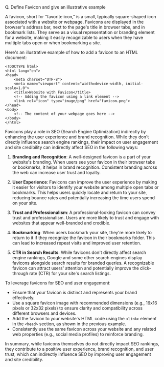 Q. Define Favicon and give an illustrative example 

A favicon, short for "favorite icon," is a small, typically square-shaped icon associated with a website or webpage. Favicons are displayed in the browser's address bar, next to the page's title in browser tabs, and in bookmark lists. They serve as a visual representation or branding element for a website, making it easily recognizable to users when they have multiple tabs open or when bookmarking a site.

Here's an illustrative example of how to add a favicon to an HTML document:

```
<!DOCTYPE html>
<html lang="en">
<head>
    <meta charset="UTF-8">
    <meta name="viewport" content="width=device-width, initial-scale=1.0">
    <title>Website with Favicon</title>
    <!-- Adding the favicon using a link element -->
    <link rel="icon" type="image/png" href="favicon.png">
</head>
<body>
    <!-- The content of your webpage goes here -->
</body>
</html>
``` 

Favicons play a role in SEO (Search Engine Optimization) indirectly by enhancing the user experience and brand recognition. While they don't directly influence search engine rankings, their impact on user engagement and site credibility can indirectly affect SEO in the following ways:

1. **Branding and Recognition**: A well-designed favicon is a part of your website's branding. When users see your favicon in their browser tabs or bookmarks, it helps in brand recognition. Consistent branding across the web can increase user trust and loyalty.

2. **User Experience**: Favicons can improve the user experience by making it easier for visitors to identify your website among multiple open tabs or bookmarks. This helps users quickly locate and return to your site, reducing bounce rates and potentially increasing the time users spend on your site.

3. **Trust and Professionalism**: A professional-looking favicon can convey trust and professionalism. Users are more likely to trust and engage with websites that appear well-branded and credible.

4. **Bookmarking**: When users bookmark your site, they're more likely to return to it if they recognize the favicon in their bookmarks folder. This can lead to increased repeat visits and improved user retention.

5. **CTR in Search Results**: While favicons don't directly affect search engine rankings, Google and some other search engines display favicons alongside search results for branded queries. A recognizable favicon can attract users' attention and potentially improve the click-through rate (CTR) for your site's search listings.

To leverage favicons for SEO and user engagement:

- Ensure that your favicon is distinct and represents your brand effectively.
- Use a square favicon image with recommended dimensions (e.g., 16x16 pixels or 32x32 pixels) to ensure clarity and compatibility across different browsers and devices.
- Add the favicon to your website's HTML code using the `<link>` element in the `<head>` section, as shown in the previous example.
- Consistently use the same favicon across your website and any related web properties (e.g., social media profiles) to reinforce branding.

In summary, while favicons themselves do not directly impact SEO rankings, they contribute to a positive user experience, brand recognition, and user trust, which can indirectly influence SEO by improving user engagement and site credibility.